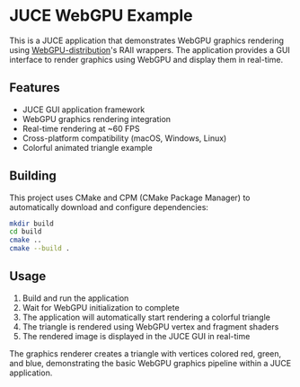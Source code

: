 # JUCE WebGPU Example

This is a JUCE application that demonstrates WebGPU graphics rendering using [WebGPU-distribution](https://github.com/eliemichel/WebGPU-distribution)'s RAII wrappers. The application provides a GUI interface to render graphics using WebGPU and display them in real-time.

## Features

- JUCE GUI application framework
- WebGPU graphics rendering integration
- Real-time rendering at ~60 FPS
- Cross-platform compatibility (macOS, Windows, Linux)
- Colorful animated triangle example

## Building

This project uses CMake and CPM (CMake Package Manager) to automatically download and configure dependencies:

```bash
mkdir build
cd build
cmake ..
cmake --build .
```

## Usage

1. Build and run the application
2. Wait for WebGPU initialization to complete
3. The application will automatically start rendering a colorful triangle
4. The triangle is rendered using WebGPU vertex and fragment shaders
5. The rendered image is displayed in the JUCE GUI in real-time

The graphics renderer creates a triangle with vertices colored red, green, and blue, demonstrating the basic WebGPU graphics pipeline within a JUCE application.
